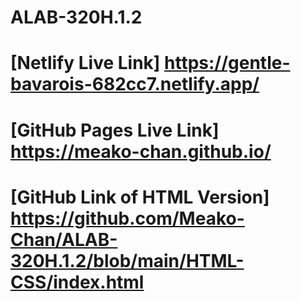 # ALAB-320H.1.2
# [Netlify Live Link] https://gentle-bavarois-682cc7.netlify.app/
# [GitHub Pages Live Link] https://meako-chan.github.io/
# [GitHub Link of HTML Version] https://github.com/Meako-Chan/ALAB-320H.1.2/blob/main/HTML-CSS/index.html
